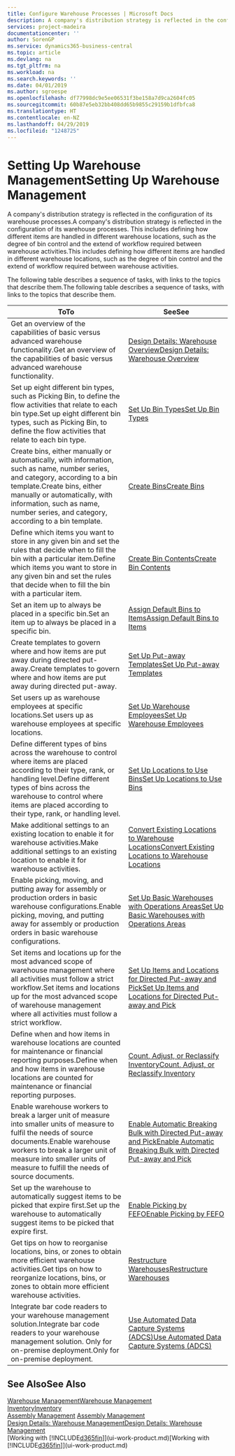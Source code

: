 ```yaml
---
title: Configure Warehouse Processes | Microsoft Docs
description: A company's distribution strategy is reflected in the configuration of its warehouse processes. This includes defining how different items are handled in different warehouse locations, such as the degree of bin control and the extend of workflow required between warehouse activities.
services: project-madeira
documentationcenter: ''
author: SorenGP
ms.service: dynamics365-business-central
ms.topic: article
ms.devlang: na
ms.tgt_pltfrm: na
ms.workload: na
ms.search.keywords: ''
ms.date: 04/01/2019
ms.author: sgroespe
ms.openlocfilehash: df77998dc9e5ee06531f3be158a7d9ca2604fc05
ms.sourcegitcommit: 60b87e5eb32bb408dd65b9855c29159b1dfbfca8
ms.translationtype: HT
ms.contentlocale: en-NZ
ms.lasthandoff: 04/29/2019
ms.locfileid: "1248725"
---
```

# <a name="setting-up-warehouse-management"></a><span data-ttu-id="a2039-104">Setting Up Warehouse Management</span><span class="sxs-lookup"><span data-stu-id="a2039-104">Setting Up Warehouse Management</span></span>
<span data-ttu-id="a2039-105">A company's distribution strategy is reflected in the configuration of its warehouse processes.</span><span class="sxs-lookup"><span data-stu-id="a2039-105">A company's distribution strategy is reflected in the configuration of its warehouse processes.</span></span> <span data-ttu-id="a2039-106">This includes defining how different items are handled in different warehouse locations, such as the degree of bin control and the extend of workflow required between warehouse activities.</span><span class="sxs-lookup"><span data-stu-id="a2039-106">This includes defining how different items are handled in different warehouse locations, such as the degree of bin control and the extend of workflow required between warehouse activities.</span></span>  

 <span data-ttu-id="a2039-107">The following table describes a sequence of tasks, with links to the topics that describe them.</span><span class="sxs-lookup"><span data-stu-id="a2039-107">The following table describes a sequence of tasks, with links to the topics that describe them.</span></span>   

|<span data-ttu-id="a2039-108">**To**</span><span class="sxs-lookup"><span data-stu-id="a2039-108">**To**</span></span>|<span data-ttu-id="a2039-109">**See**</span><span class="sxs-lookup"><span data-stu-id="a2039-109">**See**</span></span>|  
|------------|-------------|  
|<span data-ttu-id="a2039-110">Get an overview of the capabilities of basic versus advanced warehouse functionality.</span><span class="sxs-lookup"><span data-stu-id="a2039-110">Get an overview of the capabilities of basic versus advanced warehouse functionality.</span></span>|[<span data-ttu-id="a2039-111">Design Details: Warehouse Overview</span><span class="sxs-lookup"><span data-stu-id="a2039-111">Design Details: Warehouse Overview</span></span>](design-details-warehouse-overview.md)|  
|<span data-ttu-id="a2039-112">Set up eight different bin types, such as Picking Bin, to define the flow activities that relate to each bin type.</span><span class="sxs-lookup"><span data-stu-id="a2039-112">Set up eight different bin types, such as Picking Bin, to define the flow activities that relate to each bin type.</span></span>|[<span data-ttu-id="a2039-113">Set Up Bin Types</span><span class="sxs-lookup"><span data-stu-id="a2039-113">Set Up Bin Types</span></span>](warehouse-how-to-set-up-bin-types.md)|  
|<span data-ttu-id="a2039-114">Create bins, either manually or automatically, with information, such as name, number series, and category, according to a bin template.</span><span class="sxs-lookup"><span data-stu-id="a2039-114">Create bins, either manually or automatically, with information, such as name, number series, and category, according to a bin template.</span></span>|[<span data-ttu-id="a2039-115">Create Bins</span><span class="sxs-lookup"><span data-stu-id="a2039-115">Create Bins</span></span>](warehouse-how-to-create-individual-bins.md)|  
|<span data-ttu-id="a2039-116">Define which items you want to store in any given bin and set the rules that decide when to fill the bin with a particular item.</span><span class="sxs-lookup"><span data-stu-id="a2039-116">Define which items you want to store in any given bin and set the rules that decide when to fill the bin with a particular item.</span></span>|[<span data-ttu-id="a2039-117">Create Bin Contents</span><span class="sxs-lookup"><span data-stu-id="a2039-117">Create Bin Contents</span></span>](warehouse-how-to-set-up-bin-contents.md)|  
|<span data-ttu-id="a2039-118">Set an item up to always be placed in a specific bin.</span><span class="sxs-lookup"><span data-stu-id="a2039-118">Set an item up to always be placed in a specific bin.</span></span>|[<span data-ttu-id="a2039-119">Assign Default Bins to Items</span><span class="sxs-lookup"><span data-stu-id="a2039-119">Assign Default Bins to Items</span></span>](warehouse-how-to-assign-default-bins-to-items.md)|
|<span data-ttu-id="a2039-120">Create templates to govern where and how items are put away during directed put-away.</span><span class="sxs-lookup"><span data-stu-id="a2039-120">Create templates to govern where and how items are put away during directed put-away.</span></span>|[<span data-ttu-id="a2039-121">Set Up Put-away Templates</span><span class="sxs-lookup"><span data-stu-id="a2039-121">Set Up Put-away Templates</span></span>](warehouse-how-to-set-up-put-away-templates.md)|
|<span data-ttu-id="a2039-122">Set users up as warehouse employees at specific locations.</span><span class="sxs-lookup"><span data-stu-id="a2039-122">Set users up as warehouse employees at specific locations.</span></span>|[<span data-ttu-id="a2039-123">Set Up Warehouse Employees</span><span class="sxs-lookup"><span data-stu-id="a2039-123">Set Up Warehouse Employees</span></span>](warehouse-how-to-set-up-warehouse-employees.md)|
|<span data-ttu-id="a2039-124">Define different types of bins across the warehouse to control where items are placed according to their type, rank, or handling level.</span><span class="sxs-lookup"><span data-stu-id="a2039-124">Define different types of bins across the warehouse to control where items are placed according to their type, rank, or handling level.</span></span>|[<span data-ttu-id="a2039-125">Set Up Locations to Use Bins</span><span class="sxs-lookup"><span data-stu-id="a2039-125">Set Up Locations to Use Bins</span></span>](warehouse-how-to-set-up-locations-to-use-bins.md)|
|<span data-ttu-id="a2039-126">Make additional settings to an existing location to enable it for warehouse activities.</span><span class="sxs-lookup"><span data-stu-id="a2039-126">Make additional settings to an existing location to enable it for warehouse activities.</span></span>|[<span data-ttu-id="a2039-127">Convert Existing Locations to Warehouse Locations</span><span class="sxs-lookup"><span data-stu-id="a2039-127">Convert Existing Locations to Warehouse Locations</span></span>](warehouse-how-to-convert-existing-locations-to-warehouse-locations.md)|
|<span data-ttu-id="a2039-128">Enable picking, moving, and putting away for assembly or production orders in basic warehouse configurations.</span><span class="sxs-lookup"><span data-stu-id="a2039-128">Enable picking, moving, and putting away for assembly or production orders in basic warehouse configurations.</span></span>|[<span data-ttu-id="a2039-129">Set Up Basic Warehouses with Operations Areas</span><span class="sxs-lookup"><span data-stu-id="a2039-129">Set Up Basic Warehouses with Operations Areas</span></span>](warehouse-how-to-set-up-basic-warehouses-with-operations-areas.md)|  
|<span data-ttu-id="a2039-130">Set items and locations up for the most advanced scope of warehouse management where all activities must follow a strict workflow.</span><span class="sxs-lookup"><span data-stu-id="a2039-130">Set items and locations up for the most advanced scope of warehouse management where all activities must follow a strict workflow.</span></span>|[<span data-ttu-id="a2039-131">Set Up Items and Locations for Directed Put-away and Pick</span><span class="sxs-lookup"><span data-stu-id="a2039-131">Set Up Items and Locations for Directed Put-away and Pick</span></span>](warehouse-how-to-set-up-items-for-directed-put-away-and-pick.md)|  
|<span data-ttu-id="a2039-132">Define when and how items in warehouse locations are counted for maintenance or financial reporting purposes.</span><span class="sxs-lookup"><span data-stu-id="a2039-132">Define when and how items in warehouse locations are counted for maintenance or financial reporting purposes.</span></span>|[<span data-ttu-id="a2039-133">Count, Adjust, or Reclassify Inventory</span><span class="sxs-lookup"><span data-stu-id="a2039-133">Count, Adjust, or Reclassify Inventory</span></span>](inventory-how-count-adjust-reclassify.md)|
|<span data-ttu-id="a2039-134">Enable warehouse workers to break a larger unit of measure into smaller units of measure to fulfil the needs of source documents.</span><span class="sxs-lookup"><span data-stu-id="a2039-134">Enable warehouse workers to break a larger unit of measure into smaller units of measure to fulfill the needs of source documents.</span></span>|[<span data-ttu-id="a2039-135">Enable Automatic Breaking Bulk with Directed Put-away and Pick</span><span class="sxs-lookup"><span data-stu-id="a2039-135">Enable Automatic Breaking Bulk with Directed Put-away and Pick</span></span>](warehouse-enable-automatic-breaking-bulk-with-directed-put-away-and-pick.md)|  
|<span data-ttu-id="a2039-136">Set up the warehouse to automatically suggest items to be picked that expire first.</span><span class="sxs-lookup"><span data-stu-id="a2039-136">Set up the warehouse to automatically suggest items to be picked that expire first.</span></span>|[<span data-ttu-id="a2039-137">Enable Picking by FEFO</span><span class="sxs-lookup"><span data-stu-id="a2039-137">Enable Picking by FEFO</span></span>](warehouse-picking-by-fefo.md)|
|<span data-ttu-id="a2039-138">Get tips on how to reorganise locations, bins, or zones to obtain more efficient warehouse activities.</span><span class="sxs-lookup"><span data-stu-id="a2039-138">Get tips on how to reorganize locations, bins, or zones to obtain more efficient warehouse activities.</span></span>|[<span data-ttu-id="a2039-139">Restructure Warehouses</span><span class="sxs-lookup"><span data-stu-id="a2039-139">Restructure Warehouses</span></span>](warehouse-how-to-restructure-warehouses.md)|
|<span data-ttu-id="a2039-140">Integrate bar code readers to your warehouse management solution.</span><span class="sxs-lookup"><span data-stu-id="a2039-140">Integrate bar code readers to your warehouse management solution.</span></span> <span data-ttu-id="a2039-141">Only for on-premise deployment.</span><span class="sxs-lookup"><span data-stu-id="a2039-141">Only for on-premise deployment.</span></span>|[<span data-ttu-id="a2039-142">Use Automated Data Capture Systems (ADCS)</span><span class="sxs-lookup"><span data-stu-id="a2039-142">Use Automated Data Capture Systems (ADCS)</span></span>](warehouse-use-automated-data-capture-systems-adcs.md)|

## <a name="see-also"></a><span data-ttu-id="a2039-143">See Also</span><span class="sxs-lookup"><span data-stu-id="a2039-143">See Also</span></span>  
[<span data-ttu-id="a2039-144">Warehouse Management</span><span class="sxs-lookup"><span data-stu-id="a2039-144">Warehouse Management</span></span>](warehouse-manage-warehouse.md)  
[<span data-ttu-id="a2039-145">Inventory</span><span class="sxs-lookup"><span data-stu-id="a2039-145">Inventory</span></span>](inventory-manage-inventory.md)  
<span data-ttu-id="a2039-146">[Assembly Management](assembly-assemble-items.md)  </span><span class="sxs-lookup"><span data-stu-id="a2039-146">[Assembly Management](assembly-assemble-items.md)  </span></span>  
[<span data-ttu-id="a2039-147">Design Details: Warehouse Management</span><span class="sxs-lookup"><span data-stu-id="a2039-147">Design Details: Warehouse Management</span></span>](design-details-warehouse-management.md)  
<span data-ttu-id="a2039-148">[Working with [!INCLUDE[d365fin](includes/d365fin_md.md)]](ui-work-product.md)</span><span class="sxs-lookup"><span data-stu-id="a2039-148">[Working with [!INCLUDE[d365fin](includes/d365fin_md.md)]](ui-work-product.md)</span></span>
